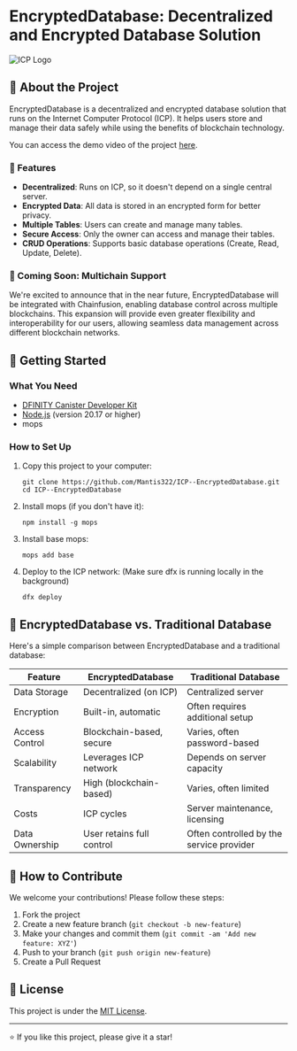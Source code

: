 # EncryptedDatabase: Decentralized and Encrypted Database Solution

![ICP Logo](https://internetcomputer.org/img/IC_logo_horizontal.svg)

## 🌟 About the Project

EncryptedDatabase is a decentralized and encrypted database solution that runs on the Internet Computer Protocol (ICP). It helps users store and manage their data safely while using the benefits of blockchain technology.

You can access the demo video of the project [here](https://youtu.be/0gHpXVmwsHU).

### 🔑 Features

- **Decentralized**: Runs on ICP, so it doesn't depend on a single central server.
- **Encrypted Data**: All data is stored in an encrypted form for better privacy.
- **Multiple Tables**: Users can create and manage many tables.
- **Secure Access**: Only the owner can access and manage their tables.
- **CRUD Operations**: Supports basic database operations (Create, Read, Update, Delete).

### 🚀 Coming Soon: Multichain Support

We're excited to announce that in the near future, EncryptedDatabase will be integrated with Chainfusion, enabling database control across multiple blockchains. This expansion will provide even greater flexibility and interoperability for our users, allowing seamless data management across different blockchain networks.

## 🚀 Getting Started

### What You Need

- [DFINITY Canister Developer Kit](https://internetcomputer.org/docs/current/developer-docs/getting-started/install/)
- [Node.js](https://nodejs.org/) (version 20.17 or higher)
- mops

### How to Set Up

1. Copy this project to your computer:
   ```
   git clone https://github.com/Mantis322/ICP--EncryptedDatabase.git
   cd ICP--EncryptedDatabase
   ```

2. Install mops (if you don't have it):
   ```
   npm install -g mops
   ```

3. Install base mops:
   ```
   mops add base
   ```

4. Deploy to the ICP network: (Make sure dfx is running locally in the background)
   ```
   dfx deploy 
   ```

## 🔄 EncryptedDatabase vs. Traditional Database

Here's a simple comparison between EncryptedDatabase and a traditional database:

| Feature | EncryptedDatabase | Traditional Database |
|---------|-------------------|----------------------|
| Data Storage | Decentralized (on ICP) | Centralized server |
| Encryption | Built-in, automatic | Often requires additional setup |
| Access Control | Blockchain-based, secure | Varies, often password-based |
| Scalability | Leverages ICP network | Depends on server capacity |
| Transparency | High (blockchain-based) | Varies, often limited |
| Costs | ICP cycles | Server maintenance, licensing |
| Data Ownership | User retains full control | Often controlled by the service provider |


## 🤝 How to Contribute

We welcome your contributions! Please follow these steps:

1. Fork the project
2. Create a new feature branch (`git checkout -b new-feature`)
3. Make your changes and commit them (`git commit -am 'Add new feature: XYZ'`)
4. Push to your branch (`git push origin new-feature`)
5. Create a Pull Request

## 📜 License

This project is under the [MIT License](LICENSE).

---

⭐️ If you like this project, please give it a star!
